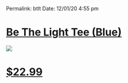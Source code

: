 
Permalink: btlt
Date: 12/01/20 4:55 pm

# [Be The Light Tee (Blue)](https://teespring.com/light-nash?pid=369&cid=6525)

![](https://vangogh.teespring.com/v3/image/NnbT9v3J-QJx33IH-tWsMStFrb8/480/560.jpg)

# [$22.99](https://teespring.com/light-nash?pid=369&cid=6525)
